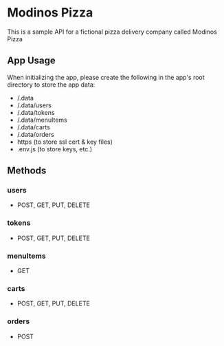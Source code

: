 # Modinos Pizza

This is a sample API for a fictional pizza delivery company called Modinos Pizza

## App Usage

When initializing the app, please create the following in the app's root directory to store the app data:
- /.data
- /.data/users
- /.data/tokens
- /.data/menuItems
- /.data/carts
- /.data/orders
- https (to store ssl cert & key files)
- .env.js (to store keys, etc.)

## Methods

### users
- POST, GET, PUT, DELETE

### tokens
- POST, GET, PUT, DELETE

### menuItems
- GET

### carts
- POST, GET, PUT, DELETE

### orders
- POST